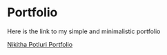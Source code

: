 # Portfolio
<p>Here is the link to my simple and minimalistic portfolio</p>
<a href="https://nikithapotluri.github.io/Portfolio/index.html" target="_blank">Nikitha Potluri Portfolio</a>
